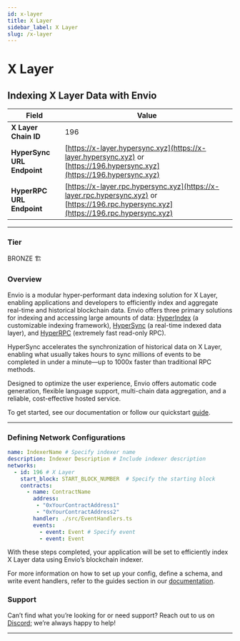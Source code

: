 ```yaml
---
id: x-layer
title: X Layer
sidebar_label: X Layer
slug: /x-layer
---
```


# X Layer

## Indexing X Layer Data with Envio

| **Field**                     | **Value**                                                                                          |
|-------------------------------|----------------------------------------------------------------------------------------------------|
| **X Layer Chain ID**     | 196                                                                                            |
| **HyperSync URL Endpoint**    | [https://x-layer.hypersync.xyz](https://x-layer.hypersync.xyz) or [https://196.hypersync.xyz](https://196.hypersync.xyz) |
| **HyperRPC URL Endpoint**     | [https://x-layer.rpc.hypersync.xyz](https://x-layer.rpc.hypersync.xyz) or [https://196.rpc.hypersync.xyz](https://196.rpc.hypersync.xyz) |

---

### Tier

BRONZE 🏗️

### Overview

Envio is a modular hyper-performant data indexing solution for X Layer, enabling applications and developers to efficiently index and aggregate real-time and historical blockchain data. Envio offers three primary solutions for indexing and accessing large amounts of data: [HyperIndex](/docs/HyperIndex/overview) (a customizable indexing framework), [HyperSync](/docs/HyperSync/overview) (a real-time indexed data layer), and [HyperRPC](/docs/HyperRPC/overview-hyperrpc) (extremely fast read-only RPC).

HyperSync accelerates the synchronization of historical data on X Layer, enabling what usually takes hours to sync millions of events to be completed in under a minute—up to 1000x faster than traditional RPC methods.

Designed to optimize the user experience, Envio offers automatic code generation, flexible language support, multi-chain data aggregation, and a reliable, cost-effective hosted service.

To get started, see our documentation or follow our quickstart [guide](/docs/HyperIndex/contract-import).

---

### Defining Network Configurations

```yaml
name: IndexerName # Specify indexer name
description: Indexer Description # Include indexer description
networks:
  - id: 196 # X Layer  
    start_block: START_BLOCK_NUMBER  # Specify the starting block
    contracts:
      - name: ContractName
        address:
         - "0xYourContractAddress1"
         - "0xYourContractAddress2"
        handler: ./src/EventHandlers.ts
        events:
          - event: Event # Specify event
          - event: Event
```

With these steps completed, your application will be set to efficiently index X Layer data using Envio’s blockchain indexer.

For more information on how to set up your config, define a schema, and write event handlers, refer to the guides section in our [documentation](/docs/HyperIndex/configuration-file).

### Support

Can’t find what you’re looking for or need support? Reach out to us on [Discord](https://discord.com/invite/Q9qt8gZ2fX); we’re always happy to help!

---
